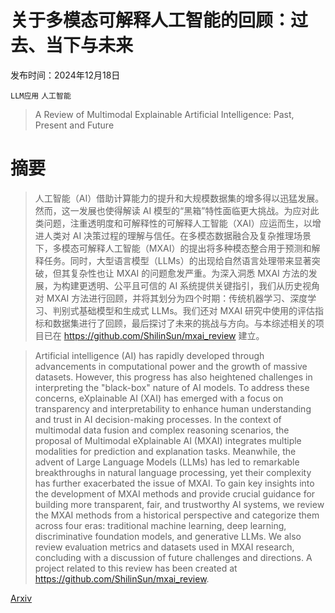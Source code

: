 # 关于多模态可解释人工智能的回顾：过去、当下与未来

发布时间：2024年12月18日

`LLM应用` `人工智能`

> A Review of Multimodal Explainable Artificial Intelligence: Past, Present and Future

# 摘要

> 人工智能（AI）借助计算能力的提升和大规模数据集的增多得以迅猛发展。然而，这一发展也使得解读 AI 模型的“黑箱”特性面临更大挑战。为应对此类问题，注重透明度和可解释性的可解释人工智能（XAI）应运而生，以增进人类对 AI 决策过程的理解与信任。在多模态数据融合及复杂推理场景下，多模态可解释人工智能（MXAI）的提出将多种模态整合用于预测和解释任务。同时，大型语言模型（LLMs）的出现给自然语言处理带来显著突破，但其复杂性也让 MXAI 的问题愈发严重。为深入洞悉 MXAI 方法的发展，为构建更透明、公平且可信的 AI 系统提供关键指引，我们从历史视角对 MXAI 方法进行回顾，并将其划分为四个时期：传统机器学习、深度学习、判别式基础模型和生成式 LLMs。我们还对 MXAI 研究中使用的评估指标和数据集进行了回顾，最后探讨了未来的挑战与方向。与本综述相关的项目已在 https://github.com/ShilinSun/mxai_review 建立。

> Artificial intelligence (AI) has rapidly developed through advancements in computational power and the growth of massive datasets. However, this progress has also heightened challenges in interpreting the "black-box" nature of AI models. To address these concerns, eXplainable AI (XAI) has emerged with a focus on transparency and interpretability to enhance human understanding and trust in AI decision-making processes. In the context of multimodal data fusion and complex reasoning scenarios, the proposal of Multimodal eXplainable AI (MXAI) integrates multiple modalities for prediction and explanation tasks. Meanwhile, the advent of Large Language Models (LLMs) has led to remarkable breakthroughs in natural language processing, yet their complexity has further exacerbated the issue of MXAI. To gain key insights into the development of MXAI methods and provide crucial guidance for building more transparent, fair, and trustworthy AI systems, we review the MXAI methods from a historical perspective and categorize them across four eras: traditional machine learning, deep learning, discriminative foundation models, and generative LLMs. We also review evaluation metrics and datasets used in MXAI research, concluding with a discussion of future challenges and directions. A project related to this review has been created at https://github.com/ShilinSun/mxai_review.

[Arxiv](https://arxiv.org/abs/2412.14056)